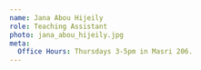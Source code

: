 ```yaml
---
name: Jana Abou Hijeily
role: Teaching Assistant
photo: jana_abou_hijeily.jpg
meta:
  Office Hours: Thursdays 3-5pm in Masri 206.
---
```

